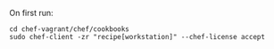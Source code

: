 On first run:
```
cd chef-vagrant/chef/cookbooks
sudo chef-client -zr "recipe[workstation]" --chef-license accept
```

